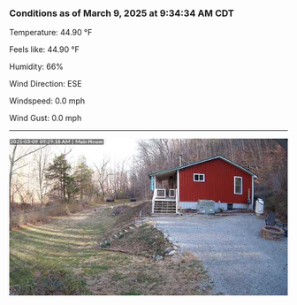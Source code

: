 ### Conditions as of March 9, 2025 at 9:34:34 AM CDT 

Temperature: 44.90 &deg;F

Feels like: 44.90 &deg;F

Humidity: 66%

Wind Direction: ESE

Windspeed: 0.0 mph

Wind Gust: 0.0 mph

---

<img src="./images/latest.jpeg"/>

